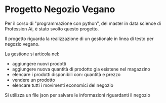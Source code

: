 # Progetto Negozio Vegano
Per il corso di "programmazione con python", del master in data science di Profession Ai, è stato svolto questo progetto.

Il progetto riguarda la realizzazione di un gestionale in linea di testo per negozio vegano.

La gestione si articola nel:
- aggiungere nuovi prodotti
- aggiungere nuova quantità di prodotto gia esistene nel magazzino 
- elencare i prodotti disponibili con: quantità e prezzo
- vendere un prodotto
- elencare tutti i movimenti economici del negozio

Si utilizza un file json per salvare le informazioni riguardanti il negozio

